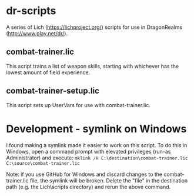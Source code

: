 # dr-scripts
A series of Lich (https://lichproject.org/) scripts for use in DragonRealms (http://www.play.net/dr/).

## combat-trainer.lic
This script trains a list of weapon skills, starting with whichever has the lowest amount of field experience.

## combat-trainer-setup.lic
This script sets up UserVars for use with combat-trainer.lic.

# Development - symlink on Windows
I found making a symlink made it easier to work on this script. To do this in Windows, open a command prompt with elevated privileges (run-as Administrator) and execute: `mklink /H C:\destination\combat-trainer.lic C:\source\combat-trainer.lic`

Note: if you use GitHub for Windows and discard changes to the combat-trainer.lic file, the symlink will be broken. Delete the "file" in the destination path (e.g. the Lich\scripts directory) and rerun the above command.